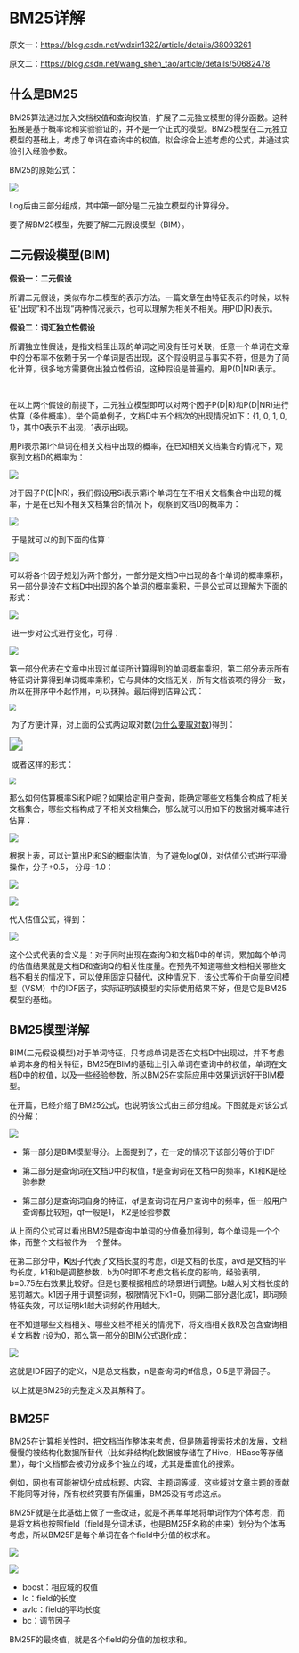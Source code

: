 # BM25详解

原文一：https://blog.csdn.net/wdxin1322/article/details/38093261

原文二：https://blog.csdn.net/wang_shen_tao/article/details/50682478

## 什么是BM25

BM25算法通过加入文档权值和查询权值，扩展了二元独立模型的得分函数。这种拓展是基于概率论和实验验证的，并不是一个正式的模型。BM25模型在二元独立模型的基础上，考虑了单词在查询中的权值，拟合综合上述考虑的公式，并通过实验引入经验参数。

BM25的原始公式：

![](./images/BM25_original.png)



Log后由三部分组成，其中第一部分是二元独立模型的计算得分。

要了解BM25模型，先要了解二元假设模型（BIM）。

## 二元假设模型(BIM)

**假设一：二元假设**

​        所谓二元假设，类似布尔二模型的表示方法。一篇文章在由特征表示的时候，以特征“出现”和不出现“两种情况表示，也可以理解为相关不相关。用P(D|R)表示。

**假设二：词汇独立性假设**

​        所谓独立性假设，是指文档里出现的单词之间没有任何关联，任意一个单词在文章中的分布率不依赖于另一个单词是否出现，这个假设明显与事实不符，但是为了简化计算，很多地方需要做出独立性假设，这种假设是普遍的。用P(D|NR)表示。

​        

​        在以上两个假设的前提下，二元独立模型即可以对两个因子P(D|R)和P(D|NR)进行估算（条件概率）。举个简单例子，文档D中五个档次的出现情况如下：{1, 0, 1, 0, 1}，其中0表示不出现，1表示出现。

​        用Pi表示第i个单词在相关文档中出现的概率，在已知相关文档集合的情况下，观察到文档D的概率为：

![](./images/BIM-P(D|R).png)

​        对于因子P(D|NR)，我们假设用Si表示第i个单词在在不相关文档集合中出现的概率，于是在已知不相关文档集合的情况下，观察到文档D的概率为：

![](./images/BIM-P(D|NR).jpg)

​        于是就可以的到下面的估算：

![](./images/BIM-P(D|R)-divide-P(D|NR).jpg)

​        可以将各个因子规划为两个部分，一部分是文档D中出现的各个单词的概率乘积，另一部分是没在文档D中出现的各个单词的概率乘积，于是公式可以理解为下面的形式：

![](./images/BIM-P(D|R)-divide-P(D|NR)-new.jpg)

​        进一步对公式进行变化，可得：

![](./images/BIM-P(D|R)-divide-P(D|NR)-new2.jpg)

​        第一部分代表在文章中出现过单词所计算得到的单词概率乘积，第二部分表示所有特征词计算得到单词概率乘积，它与具体的文档无关，所有文档该项的得分一致，所以在排序中不起作用，可以抹掉。最后得到估算公式：

<img src="./images/BIM-P(D|R)-divide-P(D|NR)-last.jpg" style="zoom:75%;" />

​        为了方便计算，对上面的公式两边取对数([为什么要取对数](https://zhuanlan.zhihu.com/p/106232513))得到：

<img src="./images/BIM-P(D|R)-divide-P(D|NR)-last-log-2.png" style="zoom:150%;" />

​        或者这样的形式：

<img src="./images/BIM-P(D|R)-divide-P(D|NR)-last-log.jpg" style="zoom:75%;" />

​        那么如何估算概率Si和Pi呢？如果给定用户查询，能确定哪些文档集合构成了相关文档集合，哪些文档构成了不相关文档集合，那么就可以用如下的数据对概率进行估算：

![](./images/Si-Pi-Table.jpg)

根据上表，可以计算出Pi和Si的概率估值，为了避免log(0)，对估值公式进行平滑操作，分子+0.5， 分母+1.0：

![](./images/BIM-new-Pi.jpg)

![](./images/BIM-new-Si.jpg)

代入估值公式，得到：

![](./images/BIM-new-Pi+Si.jpg)

​        这个公式代表的含义是：对于同时出现在查询Q和文档D中的单词，累加每个单词的估值结果就是文档D和查询Q的相关性度量。在预先不知道哪些文档相关哪些文档不相关的情况下，可以使用固定只替代，这种情况下，该公式等价于向量空间模型（VSM）中的IDF因子，实际证明该模型的实际使用结果不好，但是它是BM25模型的基础。



## BM25模型详解

​        BIM(二元假设模型)对于单词特征，只考虑单词是否在文档D中出现过，并不考虑单词本身的相关特征，BM25在BIM的基础上引入单词在查询中的权值，单词在文档D中的权值，以及一些经验参数，所以BM25在实际应用中效果远远好于BIM模型。

​        在开篇，已经介绍了BM25公式，也说明该公式由三部分组成。下图就是对该公式的分解：

![](./images/BM25.jpg)

* 第一部分是BIM模型得分。上面提到了，在一定的情况下该部分等价于IDF

* 第二部分是查询词在文档D中的权值，f是查询词在文档中的频率，K1和K是经验参数

* 第三部分是查询词自身的特征，qf是查询词在用户查询中的频率，但一般用户查询都比较短，qf一般是1， K2是经验参数

​        从上面的公式可以看出BM25是查询中单词的分值叠加得到，每个单词是一个个体，而整个文档被作为一个整体。

​        在第二部分中，**K**因子代表了文档长度的考虑，dl是文档的长度，avdl是文档的平均长度，k1和b是调整参数，b为0时即不考虑文档长度的影响，经验表明，b=0.75左右效果比较好。但是也要根据相应的场景进行调整。b越大对文档长度的惩罚越大。k1因子用于调整词频，极限情况下k1=0，则第二部分退化成1，即词频特征失效，可以证明k1越大词频的作用越大。

​        在不知道哪些文档相关、哪些文档不相关的情况下，将文档相关数R及包含查询相关文档数 r设为0，那么第一部分的BIM公式退化成：

![](./images/BIM-Simple.jpg)

这就是IDF因子的定义，N是总文档数，n是查询词的tf信息，0.5是平滑因子。

​        以上就是BM25的完整定义及其解释了。



## BM25F

​        BM25在计算相关性时，把文档当作整体来考虑，但是随着搜索技术的发展，文档慢慢的被结构化数据所替代（比如非结构化数据被存储在了Hive，HBase等存储里），每个文档都会被切分成多个独立的域，尤其是垂直化的搜索。

​        例如，网也有可能被切分成成标题、内容、主题词等域，这些域对文章主题的贡献不能同等对待，所有权终究要有所偏重，BM25没有考虑这点。

​        BM25F就是在此基础上做了一些改进，就是不再单单地将单词作为个体考虑，而是将文档也按照field（field是分词术语，也是BM25F名称的由来）划分为个体再考虑，所以BM25F是每个单词在各个field中分值的权求和。

![](./images/BM25F-weight.jpg)

![](./images/BM25F-R.jpg)

* boost：相应域的权值
* lc：field的长度
* avlc：field的平均长度
* bc：调节因子

BM25F的最终值，就是各个field的分值的加权求和。